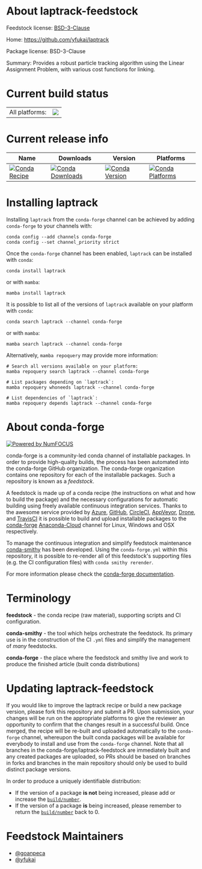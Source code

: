 About laptrack-feedstock
========================

Feedstock license: [BSD-3-Clause](https://github.com/conda-forge/laptrack-feedstock/blob/main/LICENSE.txt)

Home: https://github.com/yfukai/laptrack

Package license: BSD-3-Clause

Summary: Provides a robust particle tracking algorithm using the Linear
Assignment Problem, with various cost functions for linking.


Current build status
====================


<table><tr><td>All platforms:</td>
    <td>
      <a href="https://dev.azure.com/conda-forge/feedstock-builds/_build/latest?definitionId=19198&branchName=main">
        <img src="https://dev.azure.com/conda-forge/feedstock-builds/_apis/build/status/laptrack-feedstock?branchName=main">
      </a>
    </td>
  </tr>
</table>

Current release info
====================

| Name | Downloads | Version | Platforms |
| --- | --- | --- | --- |
| [![Conda Recipe](https://img.shields.io/badge/recipe-laptrack-green.svg)](https://anaconda.org/conda-forge/laptrack) | [![Conda Downloads](https://img.shields.io/conda/dn/conda-forge/laptrack.svg)](https://anaconda.org/conda-forge/laptrack) | [![Conda Version](https://img.shields.io/conda/vn/conda-forge/laptrack.svg)](https://anaconda.org/conda-forge/laptrack) | [![Conda Platforms](https://img.shields.io/conda/pn/conda-forge/laptrack.svg)](https://anaconda.org/conda-forge/laptrack) |

Installing laptrack
===================

Installing `laptrack` from the `conda-forge` channel can be achieved by adding `conda-forge` to your channels with:

```
conda config --add channels conda-forge
conda config --set channel_priority strict
```

Once the `conda-forge` channel has been enabled, `laptrack` can be installed with `conda`:

```
conda install laptrack
```

or with `mamba`:

```
mamba install laptrack
```

It is possible to list all of the versions of `laptrack` available on your platform with `conda`:

```
conda search laptrack --channel conda-forge
```

or with `mamba`:

```
mamba search laptrack --channel conda-forge
```

Alternatively, `mamba repoquery` may provide more information:

```
# Search all versions available on your platform:
mamba repoquery search laptrack --channel conda-forge

# List packages depending on `laptrack`:
mamba repoquery whoneeds laptrack --channel conda-forge

# List dependencies of `laptrack`:
mamba repoquery depends laptrack --channel conda-forge
```


About conda-forge
=================

[![Powered by
NumFOCUS](https://img.shields.io/badge/powered%20by-NumFOCUS-orange.svg?style=flat&colorA=E1523D&colorB=007D8A)](https://numfocus.org)

conda-forge is a community-led conda channel of installable packages.
In order to provide high-quality builds, the process has been automated into the
conda-forge GitHub organization. The conda-forge organization contains one repository
for each of the installable packages. Such a repository is known as a *feedstock*.

A feedstock is made up of a conda recipe (the instructions on what and how to build
the package) and the necessary configurations for automatic building using freely
available continuous integration services. Thanks to the awesome service provided by
[Azure](https://azure.microsoft.com/en-us/services/devops/), [GitHub](https://github.com/),
[CircleCI](https://circleci.com/), [AppVeyor](https://www.appveyor.com/),
[Drone](https://cloud.drone.io/welcome), and [TravisCI](https://travis-ci.com/)
it is possible to build and upload installable packages to the
[conda-forge](https://anaconda.org/conda-forge) [Anaconda-Cloud](https://anaconda.org/)
channel for Linux, Windows and OSX respectively.

To manage the continuous integration and simplify feedstock maintenance
[conda-smithy](https://github.com/conda-forge/conda-smithy) has been developed.
Using the ``conda-forge.yml`` within this repository, it is possible to re-render all of
this feedstock's supporting files (e.g. the CI configuration files) with ``conda smithy rerender``.

For more information please check the [conda-forge documentation](https://conda-forge.org/docs/).

Terminology
===========

**feedstock** - the conda recipe (raw material), supporting scripts and CI configuration.

**conda-smithy** - the tool which helps orchestrate the feedstock.
                   Its primary use is in the construction of the CI ``.yml`` files
                   and simplify the management of *many* feedstocks.

**conda-forge** - the place where the feedstock and smithy live and work to
                  produce the finished article (built conda distributions)


Updating laptrack-feedstock
===========================

If you would like to improve the laptrack recipe or build a new
package version, please fork this repository and submit a PR. Upon submission,
your changes will be run on the appropriate platforms to give the reviewer an
opportunity to confirm that the changes result in a successful build. Once
merged, the recipe will be re-built and uploaded automatically to the
`conda-forge` channel, whereupon the built conda packages will be available for
everybody to install and use from the `conda-forge` channel.
Note that all branches in the conda-forge/laptrack-feedstock are
immediately built and any created packages are uploaded, so PRs should be based
on branches in forks and branches in the main repository should only be used to
build distinct package versions.

In order to produce a uniquely identifiable distribution:
 * If the version of a package **is not** being increased, please add or increase
   the [``build/number``](https://docs.conda.io/projects/conda-build/en/latest/resources/define-metadata.html#build-number-and-string).
 * If the version of a package **is** being increased, please remember to return
   the [``build/number``](https://docs.conda.io/projects/conda-build/en/latest/resources/define-metadata.html#build-number-and-string)
   back to 0.

Feedstock Maintainers
=====================

* [@goanpeca](https://github.com/goanpeca/)
* [@yfukai](https://github.com/yfukai/)

